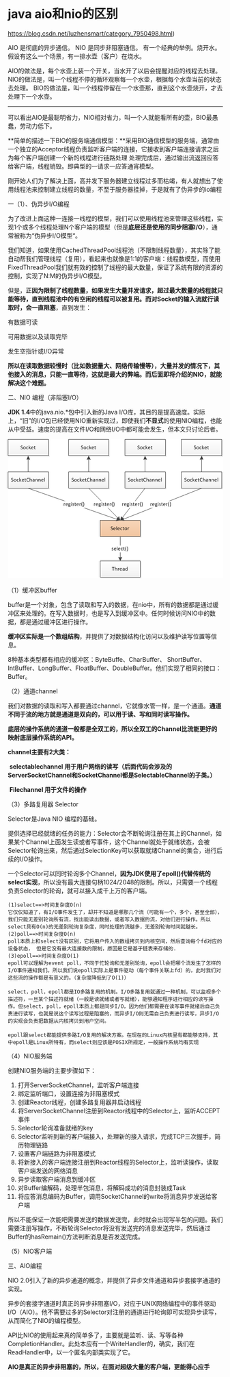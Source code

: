 # java aio和nio的区别

https://blog.csdn.net/luzhensmart/category_7950498.html)

AIO 是彻底的异步通信。
NIO 是同步非阻塞通信。
有一个经典的举例。烧开水。
假设有这么一个场景，有一排水壶（客户）在烧水。

AIO的做法是，每个水壶上装一个开关，当水开了以后会提醒对应的线程去处理。
NIO的做法是，叫一个线程不停的循环观察每一个水壶，根据每个水壶当前的状态去处理。
BIO的做法是，叫一个线程停留在一个水壶那，直到这个水壶烧开，才去处理下一个水壶。

------

可以看出AIO是最聪明省力，NIO相对省力，叫一个人就能看所有的壶，BIO最愚蠢，劳动力低下。

**简单的描述一下BIO的服务端通信模型：**采用BIO通信模型的服务端，通常由一个独立的Acceptor线程负责监听客户端的连接，它接收到客户端连接请求之后为每个客户端创建一个新的线程进行链路处理 处理完成后，通过输出流返回应答给客户端，线程销毁。即典型的一请求一应答通宵模型。

刚开始人们为了解决上面，高并发下服务器建立线程过多而枯竭，有人就想出了使用线程池来控制建立线程的数量，不至于服务器挂掉，于是就有了伪异步的io编程

一（1）、伪异步I/O编程

 为了改进上面这种一连接一线程的模型，我们可以使用线程池来管理这些线程，实现1个或多个线程处理N个客户端的模型（但是**底层还是使用的同步阻塞I/O**），通常被称为“伪异步I/O模型“。

 我们知道，如果使用CachedThreadPool线程池（不限制线程数量），其实除了能自动帮我们管理线程（复用），看起来也就像是1:1的客户端：线程数模型，而使用FixedThreadPool我们就有效的控制了线程的最大数量，保证了系统有限的资源的控制，实现了N:M的伪异步I/O模型。

 但是，**正因为限制了线程数量，如果发生大量并发请求，超过最大数量的线程就只能等待，直到线程池中的有空闲的线程可以被复用。**而对Socket的输入流就行读取时，会一直**阻塞**，直到发生：

有数据可读

可用数据以及读取完毕

发生空指针或I/O异常

**所以在读取数据较慢时（比如数据量大、网络传输慢等），大量并发的情况下，其他接入的消息，只能一直等待，这就是最大的弊端。而后面即将介绍的NIO，就能解决这个难题。**

 二、NIO 编程（非阻塞I/O）

**JDK 1.4**中的java.nio.*包中引入新的Java I/O库，其目的是提高速度。实际上，“旧”的I/O包已经使用NIO重新实现过，即使我们**不显式**的使用NIO编程，也能从中受益。速度的提高在文件I/O和网络I/O中都可能会发生，但本文只讨论后者。

![img](io.assets/21c0d590-0547-386e-ab24-ce1cf7bf3283.png)

（1）缓冲区buffer

  buffer是一个对象，包含了读取和写入的数据，在nio中，所有的数据都是通过缓冲区来处理的。在写入数据时，也是写入到缓冲区中。任何时候访问NIO中的数据，都是通过缓冲区进行操作。

  **缓冲区实际是一个数组结构**，并提供了对数据结构化访问以及维护读写位置等信息。

  8种基本类型都有相应的缓冲区：ByteBuffe、CharBuffer、 ShortBuffer、IntBuffer、LongBuffer、FloatBuffer、DoubleBuffer。他们实现了相同的接口：Buffer。

（2）通道channel

  我们对数据的读取和写入都要通过channel，它就像水管一样，是一个通道。**通道不同于流的地方就是通道是双向的，可以用于读、写和同时读写操作。**

  **底层的操作系统的通道一般都是全双工的，所以全双工的Channel比流能更好的映射底层操作系统的API。**

  **channel主要有2大类：**

​    **selectablechannel 用于用户网络的读写（后面代码会涉及的ServerSocketChannel和SocketChannel都是SelectableChannel的子类。）**

​    **Filechannel 用于文件的操作**

（3）多路复用器 Selector

  Selector是Java  NIO 编程的基础。

  提供选择已经就绪的任务的能力：Selector会不断轮询注册在其上的Channel，如果某个Channel上面发生读或者写事件，这个Channel就处于就绪状态，会被Selector轮询出来，然后通过SelectionKey可以获取就绪Channel的集合，进行后续的I/O操作。

  一个Selector可以同时轮询多个Channel，**因为JDK使用了epoll()代替传统的select实现**，所以没有最大连接句柄1024/2048的限制。所以，只需要一个线程负责Selector的轮询，就可以接入成千上万的客户端。

```
(1)select==>时间复杂度O(n)
它仅仅知道了，有I/O事件发生了，却并不知道是哪那几个流（可能有一个，多个，甚至全部），我们只能无差别轮询所有流，找出能读出数据，或者写入数据的流，对他们进行操作。所以select具有O(n)的无差别轮询复杂度，同时处理的流越多，无差别轮询时间就越长。
(2)poll==>时间复杂度O(n)
poll本质上和select没有区别，它将用户传入的数组拷贝到内核空间，然后查询每个fd对应的设备状态， 但是它没有最大连接数的限制，原因是它是基于链表来存储的.
(3)epoll==>时间复杂度O(1)
epoll可以理解为event poll，不同于忙轮询和无差别轮询，epoll会把哪个流发生了怎样的I/O事件通知我们。所以我们说epoll实际上是事件驱动（每个事件关联上fd）的，此时我们对这些流的操作都是有意义的。（复杂度降低到了O(1)）

select，poll，epoll都是IO多路复用的机制。I/O多路复用就通过一种机制，可以监视多个描述符，一旦某个描述符就绪（一般是读就绪或者写就绪），能够通知程序进行相应的读写操作。但select，poll，epoll本质上都是同步I/O，因为他们都需要在读写事件就绪后自己负责进行读写，也就是说这个读写过程是阻塞的，而异步I/O则无需自己负责进行读写，异步I/O的实现会负责把数据从内核拷贝到用户空间。  

epoll跟select都能提供多路I/O复用的解决方案。在现在的Linux内核里有都能够支持，其中epoll是Linux所特有，而select则应该是POSIX所规定，一般操作系统均有实现
```

（4）NIO服务端

 创建NIO服务端的主要步骤如下：

1.  打开ServerSocketChannel，监听客户端连接
2.  绑定监听端口，设置连接为非阻塞模式
3.  创建Reactor线程，创建多路复用器并启动线程
4.  将ServerSocketChannel注册到Reactor线程中的Selector上，监听ACCEPT事件
5.  Selector轮询准备就绪的key
6.  Selector监听到新的客户端接入，处理新的接入请求，完成TCP三次握手，简历物理链路
7.  设置客户端链路为非阻塞模式
8.  将新接入的客户端连接注册到Reactor线程的Selector上，监听读操作，读取客户端发送的网络消息
9.  异步读取客户端消息到缓冲区
10.  对Buffer编解码，处理半包消息，将解码成功的消息封装成Task
11.  将应答消息编码为Buffer，调用SocketChannel的write将消息异步发送给客户端

  所以不能保证一次能吧需要发送的数据发送完，此时就会出现写半包的问题。我们需要注册写操作，不断轮询Selector将没有发送完的消息发送完毕，然后通过Buffer的hasRemain()方法判断消息是否发送完成。

（5）NIO客户端

三、AIO编程

  NIO 2.0引入了新的异步通道的概念，并提供了异步文件通道和异步套接字通道的实现。

异步的套接字通道时真正的异步非阻塞I/O，对应于UNIX网络编程中的事件驱动I/O（AIO）。他不需要过多的Selector对注册的通道进行轮询即可实现异步读写，从而简化了NIO的编程模型。

API比NIO的使用起来真的简单多了，主要就是监听、读、写等各种CompletionHandler。此处本应有一个WriteHandler的，确实，我们在ReadHandler中，以一个匿名内部类实现了它。

**AIO是真正的异步非阻塞的，所以，在面对超级大量的客户端，更能得心应手**